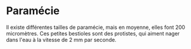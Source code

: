 # Paramécie

Il existe différentes tailles de paramécie, mais en moyenne, elles font 200
micromètres. Ces petites bestioles sont des protistes, qui aiment nager dans
l'eau à la vitesse de 2 mm par seconde.
